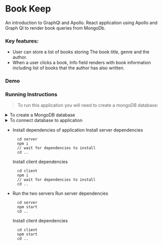 # Book Keep

An introduction to GraphQl and Apollo.
React application using Apollo and Graph Ql to render book queries from MongoDb. 

### Key features:
* User can store a list of books storing The book title, genre and the author.
* When a user clicks a book, Info field renders with book information including list of books that the author has also written.

### Demo



### Running Instructions

> To run this application you will need to create a mongoDB database:

<details>
<summary>To create a MongoDB database</summary>
* Follow the appropriate instructions [here](https://docs.mongodb.com/manual/installation/) if you want your database to be hosted on your local machine (recommended if you just want to play around with the code).
* An alternative is to set up a remote database on a service such as Atlas, in which case follow the instructions [here](https://auth0.com/docs/connections/social/github)
</details>

<details>
<summary>To connect database to application</summary>
  To connect to your database you will need to change the following file:

  "./server/app.js"

  Change <process.env.CONNECTION_STRING> to your connection string.

  ```
    mongoose.connect(process.env.CONNECTION_STRING, { 
      useNewUrlParser: true, 
      useUnifiedTopology: true 
    });

  ```
</details>

* Install dependencies of application
  Install server dependencies
  ```
    cd server
    npm i
    // wait for dependencies to install
    cd ..
  ```

  Install client dependencies
  ```
    cd client
    npm i
    // wait for dependencies to install
    cd ..
  ```

* Run the two servers
  Run server dependencies
  ```
    cd server
    npm start
    cd ..
  ```

  Install client dependencies
  ```
    cd client
    npm start
    cd ..
  ```
